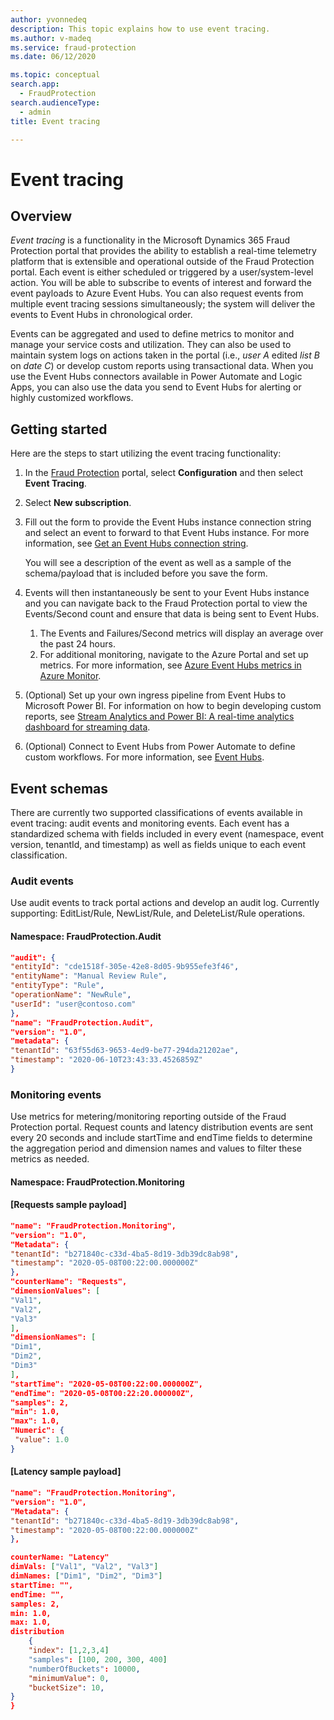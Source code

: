 ```yaml
---
author: yvonnedeq
description: This topic explains how to use event tracing.
ms.author: v-madeq
ms.service: fraud-protection
ms.date: 06/12/2020

ms.topic: conceptual
search.app:
  - FraudProtection
search.audienceType:
  - admin
title: Event tracing

---
```

# Event tracing

## Overview

*Event tracing* is a functionality in the Microsoft Dynamics 365 Fraud Protection portal that provides the ability to establish a real-time telemetry platform that is extensible and operational outside of the Fraud Protection portal. Each event is either scheduled or triggered by a user/system-level action. You will be able to subscribe to events of interest and forward the event payloads to Azure Event Hubs. You can also request events from multiple event tracing sessions simultaneously; the system will deliver the events to Event Hubs in chronological order.

Events can be aggregated and used to define metrics to monitor and manage your service costs and utilization. They can also be used to maintain system logs on actions taken in the portal (i.e., *user A* edited *list B* on *date C*) or develop custom reports using transactional data. When you use the Event Hubs connectors available in Power Automate and Logic Apps, you can also use the data you send to Event Hubs for alerting or highly customized workflows.

## Getting started

Here are the steps to start utilizing the event tracing functionality:

1. In the [Fraud Protection](https://nam06.safelinks.protection.outlook.com/?url=https%3A%2F%2Fdfp.microsoft.com%2F&data=02%7C01%7Cv-madeq%40microsoft.com%7C86e8b55e29fd42e1c32508d806c77c4c%7C72f988bf86f141af91ab2d7cd011db47%7C1%7C0%7C637266801155879313&sdata=ildJrF5HjZLm3iUmRDEkA09BCEtiTvGDMhRJIglVFB8%3D&reserved=0) portal, select **Configuration** and then select **Event Tracing**.

1. Select **New subscription**.

1. Fill out the form to provide the Event Hubs instance connection string and select an event to forward to that Event Hubs instance. For more information, see [Get an Event Hubs connection string](https://docs.microsoft.com/azure/event-hubs/event-hubs-get-connection-string).

    You will see a description of the event as well as a sample of the schema/payload that is included before you save the form.

1. Events will then instantaneously be sent to your Event Hubs instance and you can navigate back to the Fraud Protection portal to view the Events/Second count and ensure that data is being sent to Event Hubs.

    1. The Events and Failures/Second metrics will display an average over the past 24 hours.
    1. For additional monitoring, navigate to the Azure Portal and set up metrics. For more information, see [Azure Event Hubs metrics in Azure Monitor](https://docs.microsoft.com/azure/event-hubs/event-hubs-metrics-azure-monitor).

1. (Optional) Set up your own ingress pipeline from Event Hubs to Microsoft Power BI. For information on how to begin developing custom reports, see [Stream Analytics and Power BI: A real-time analytics dashboard for streaming data](https://docs.microsoft.com/azure/stream-analytics/stream-analytics-power-bi-dashboard).

1. (Optional) Connect to Event Hubs from Power Automate to define custom workflows. For more information, see [Event Hubs](https://docs.microsoft.com/connectors/eventhubs/).

## Event schemas

There are currently two supported classifications of events available in event tracing: audit events and monitoring events. Each event has a standardized schema with fields included in every event (namespace, event version, tenantId, and timestamp) as well as fields unique to each event classification.

### Audit events

Use audit events to track portal actions and develop an audit log. Currently supporting: EditList/Rule, NewList/Rule, and DeleteList/Rule operations.

#### Namespace: FraudProtection.Audit

```json
"audit": {
"entityId": "cde1518f-305e-42e8-8d05-9b955efe3f46",
"entityName": "Manual Review Rule",
"entityType": "Rule",
"operationName": "NewRule",
"userId": "user@contoso.com"
},
"name": "FraudProtection.Audit",
"version": "1.0",
"metadata": {
"tenantId": "63f55d63-9653-4ed9-be77-294da21202ae",
"timestamp": "2020-06-10T23:43:33.4526859Z"
}
```

### Monitoring events

Use metrics for metering/monitoring reporting outside of the Fraud Protection portal. Request counts and latency distribution events are sent every 20 seconds and include startTime and endTime fields to determine the aggregation period and dimension names and values to filter these metrics as needed.

#### Namespace: FraudProtection.Monitoring

#### [Requests sample payload]

```json
"name": "FraudProtection.Monitoring",
"version": "1.0",
"Metadata": {
"tenantId": "b271840c-c33d-4ba5-8d19-3db39dc8ab98",
"timestamp": "2020-05-08T00:22:00.000000Z"
},
"counterName": "Requests",
"dimensionValues": [
"Val1",
"Val2",
"Val3"
],
"dimensionNames": [
"Dim1",
"Dim2",
"Dim3"
],
"startTime": "2020-05-08T00:22:00.000000Z",
"endTime": "2020-05-08T00:22:20.000000Z",
"samples": 2,
"min": 1.0,
"max": 1.0,
"Numeric": {
 "value": 1.0
}
```

#### [Latency sample payload]

```json
"name": "FraudProtection.Monitoring",
"version": "1.0",
"Metadata": {
"tenantId": "b271840c-c33d-4ba5-8d19-3db39dc8ab98",
"timestamp": "2020-05-08T00:22:00.000000Z"
},

counterName: "Latency"
dimVals: ["Val1", "Val2", "Val3"]
dimNames: ["Dim1", "Dim2", "Dim3"]
startTime: "",
endTime: "",
samples: 2,
min: 1.0,
max: 1.0,
distribution
    {
    "index": [1,2,3,4]
    "samples": [100, 200, 300, 400]
    "numberOfBuckets": 10000,
    "minimumValue": 0,
    "bucketSize": 10,
}
}
```

